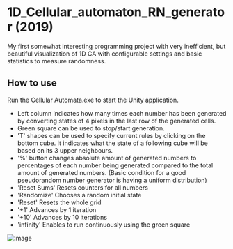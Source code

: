 # 1D_Cellular_automaton_RN_generator (2019)
My first somewhat interesting programming project with very inefficient, but beautiful visualization of 1D CA with configurable settings and basic statistics to measure randomness.

## How to use
Run the Cellular Automata.exe to start the Unity application.

- Left column indicates how many times each number has been generated by converting states of 4 pixels in the last row of the generated cells.
- Green square can be used to stop/start generation.
- 'T' shapes can be used to specify current rules by clicking on the bottom cube. It indicates what the state of a following cube will be based on its 3 upper neighbours.
- '%' button changes absolute amount of generated numbers to percentages of each number being generated compared to the total amount of generated numbers. (Basic condition for a good pseudorandom number generator is having a uniform distribution)
- 'Reset Sums' Resets counters for all numbers
- 'Randomize' Chooses a random initial state
- 'Reset' Resets the whole grid
- '+1' Advances by 1 iteration
- '+10' Advances by 10 iterations
- 'infinity' Enables to run continuously using the green square

![image](https://user-images.githubusercontent.com/43809508/139271880-a2fc2ffd-f8d4-41ff-b23a-4904642025cb.png)
